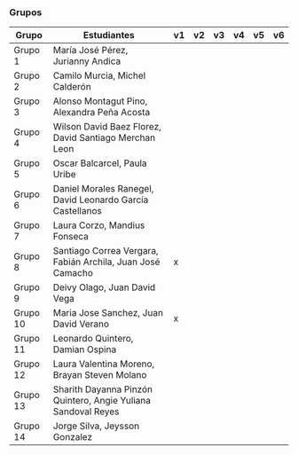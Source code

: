 ### Grupos

| Grupo  | Estudiantes                                                            | v1 | v2 | v3 | v4 | v5 | v6 |
|--------|------------------------------------------------------------------------|----|----|----|----|----|----|
| Grupo 1 | María José Pérez, Jurianny Andica                                     |    |           |           |           |           |           |
| Grupo 2 | Camilo Murcia, Michel Calderón                                        |    |           |           |           |           |           |
| Grupo 3 | Alonso Montagut Pino, Alexandra Peña Acosta                           |    |           |           |           |           |           |
| Grupo 4 | Wilson David Baez Florez, David Santiago Merchan Leon                 |    |           |           |           |           |           |
| Grupo 5 | Oscar Balcarcel, Paula Uribe                                          |    |           |           |           |           |           |
| Grupo 6 | Daniel Morales Ranegel, David Leonardo García Castellanos             |    |           |           |           |           |           |
| Grupo 7 | Laura Corzo, Mandius Fonseca                                          |    |           |           |           |           |           |
| Grupo 8 | Santiago Correa Vergara, Fabián Archila, Juan José Camacho            |  x |           |           |           |           |           |
| Grupo 9 | Deivy Olago, Juan David Vega                                          |    |           |           |           |           |           |
| Grupo 10 | Maria Jose Sanchez, Juan David Verano                                | x  |           |           |           |           |           |
| Grupo 11 | Leonardo Quintero, Damian Ospina                                     |    |           |           |           |           |           |
| Grupo 12 | Laura Valentina Moreno, Brayan Steven Molano                         |    |           |           |           |           |           |
| Grupo 13 | Sharith Dayanna Pinzón Quintero, Angie Yuliana Sandoval Reyes        |    |           |           |           |           |           |
| Grupo 14 | Jorge Silva, Jeysson Gonzalez                                        |    |           |           |           |           |           |
